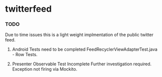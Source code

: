 # twitterfeed

### TODO 

Due to time issues this is a light weight implmentation of the public twitter feed.

1. Android Tests need to be completed 
    FeedRecyclerViewAdapterTest.java - Row Tests.
    
2. Presenter Observable Test Incomplete Further investigation required.
    Exception not firing via Mockito.
